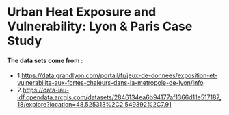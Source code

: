 # Urban Heat Exposure and Vulnerability: Lyon & Paris Case Study
#### **The data sets come from** :
- 1.https://data.grandlyon.com/portail/fr/jeux-de-donnees/exposition-et-vulnerabilite-aux-fortes-chaleurs-dans-la-metropole-de-lyon/info
- 2.https://data-iau-idf.opendata.arcgis.com/datasets/2846134ea6b94177af1366d11e517187_18/explore?location=48.525313%2C2.549392%2C7.91 
